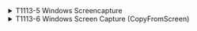 <details>
<summary>T1113-5 Windows Screencapture
</summary>
<pre>$ NA </pre>
</details>
<details>
<summary>T1113-6 Windows Screen Capture (CopyFromScreen)
</summary>
<pre>$ NA </pre>
</details>
